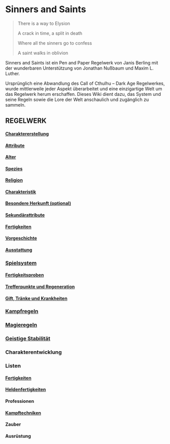 # Sinners and Saints

> There is a way to Elysion
>
> A crack in time, a split in death
>
> Where all the sinners go to confess
>
> A saint walks in oblivion

Sinners and Saints ist ein Pen and Paper Regelwerk von Janis Berling mit der wunderbaren Unterstützung von Jonathan Nußbaum und Maxim L. Luther.
 
Ursprünglich eine Abwandlung des Call of Cthulhu – Dark Age Regelwerkes, wurde mittlerweile jeder Aspekt überarbeitet und eine einzigartige Welt um das Regelwerk herum erschaffen. Dieses Wiki dient dazu, das System und seine Regeln sowie die Lore der Welt anschaulich und zugänglich zu sammeln.
 
## REGELWERK
 
#### [Charaktererstellung](charaktererstellung.md)
 
#### [Attribute](Attribute.md)
 
#### [Alter](Alter.md)
 
#### [Spezies](Spezies.md)
 
#### [Religion](Religion.md)
 
#### [Charakteristik](Charakteristik.md)
 
#### [Besondere Herkunft (optional)](Herkunft.md)
 
#### [Sekundärattribute](Sekundärattribute.md)

#### [Fertigkeiten](Fertigkeiten.md)
 
#### [Vorgeschichte](Vorgeschichte.md)
 
#### [Ausstattung](Ausstattung.md)
 
### [Spielsystem](Spielsystem.md)

#### [Fertigkeitsproben](Fertigkeitsproben.md)

#### [Trefferpunkte und Regeneration](Trefferpunkte.md)

#### [Gift, Tränke und Krankheiten](https://github.com/Inkspill-Quatterpillard/Sinners-and-Saints-PnP/blob/main/Gift%20und%20Tr%C3%A4nke.md)
 
### [Kampfregeln](Kampfregeln.md)
 
### [Magieregeln](https://github.com/Inkspill-Quatterpillard/Sinners-and-Saints-PnP/blob/main/Magieregeln.md)
 
### [Geistige Stabilität](https://github.com/Inkspill-Quatterpillard/Sinners-and-Saints-PnP/blob/main/Geistige%20Stabilit%C3%A4t.md)
 
### Charakterentwicklung
 
### Listen
 
#### [Fertigkeiten](https://github.com/Inkspill-Quatterpillard/Sinners-and-Saints-PnP/blob/main/Liste%20der%20Fertigkeiten.md)
 
#### [Heldenfertigkeiten](https://github.com/Inkspill-Quatterpillard/Sinners-and-Saints-PnP/blob/main/Liste%20der%20Heldenfertigkeiten.md)
 
#### Professionen
 
#### [Kampftechniken](https://github.com/Inkspill-Quatterpillard/Sinners-and-Saints-PnP/blob/main/Liste%20der%20Kampftechniken.md)
 
#### Zauber
 
#### Ausrüstung
